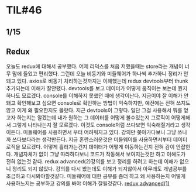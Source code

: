 # TIL#46
## 1/15

## Redux

오늘도 redux에 대해서 공부했다. 어제 리덕스를 처음 저했을때는 store라는 개념이 너무 맘에 들었고 편리했다. 그런데 오늘 비동기와 미들웨어가 하나씩 추가하니 정리가 안돼고 있다. axios로 비동기 처리하는것까지는 이해했는데 redux devtools부터 thunk추가되는데 이해가 잘안됐다. devtools를 보고 데이터가 어떻게 움직이는 보는데 뭔지 하나도 모르겠다. console를 이해하지 못했던 때에 생각이난다. 지금이야 잘 이해가 안돼고 확인해보고 싶으면 console로 확인하는 방법이 익숙하지만, 예전에는 전혀 쓰지도 않고 이게 왜 필요한지도 몰랐다. 지근 devtools이 그렇다. 일단 그걸 사용해서 뭐를 얻고자 하는지는 알겠는데 내가 원하는 그 데이터를 어떻게 볼수있는지 그로직이 어떻게해서 그렇게 나타나는지 잘 모르겠다. 이것도 console처럼 쓰다보면 익숙해질거라고 생각이든다.
미들웨어를 사용하면서 부터 어려워지고 있다. 강의만 쫒아가다보니 그냥 쓰니까 쓰다보다라는 생각만든다. 지금 혼란스러운것은 미들웨어를 사용하면서부터 데이터 로직을 모르겠다. 어떻게 흘러가는건지 데이터가 어떻게 이동하는건지 전혀 감이 안잡힌다. 개념자체가 없이 그냥 따라하다보니 코드가 작동해서 보여지는것만 하고 이해도가 전혀 없는것 같다. redux advanced(2)강의를 보고 정리를 하려고 하는데 이해가 없으니 정리도 되지 않았다. 강의를 다시 봤는데도 이해가 되지않아서 아무래도 개념공부를 조금하고 다시봐야할것같다. 미들웨어에 대한 공부를 좀더 하고 왜 사용하는지 어떻게 사용하느지는 공부하고 강의를 봐야 이해가 잘될것같다. 
[redux advanced(1)](https://github.com/mrlee323/TIL/blob/main/React/react_redux_advanced(1).md)